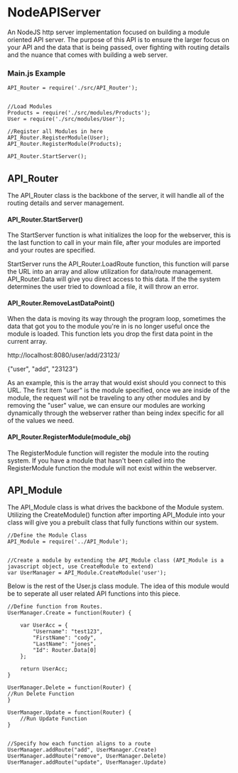 # NodeAPIServer
An NodeJS http server implementation focused on building a module oriented API server.  The purpose of this API is to ensure the larger focus on your API and the data that is being passed, over fighting with routing details and the nuance that comes with building a web server.


### Main.js Example
```
API_Router = require('./src/API_Router');


//Load Modules
Products = require('./src/modules/Products');
User = require('./src/modules/User');

//Register all Modules in here
API_Router.RegisterModule(User);
API_Router.RegisterModule(Products);

API_Router.StartServer();
```



## API_Router
The API_Router class is the backbone of the server, it will handle all of the routing details and server management.  

#### API_Router.StartServer()

The StartServer function is what initializes the loop for the webserver, this is the last function to call in your main file, after your modules are imported and your routes are specified.
        
StartServer runs the API_Router.LoadRoute function, this function will parse the URL into an array and allow utilization for data/route management.  API_Router.Data will give you direct access to this data.  If the the system determines the user tried to download a file, it will throw an error.

#### API_Router.RemoveLastDataPoint()

When the data is moving its way through the program loop, sometimes the data that got you to the module you're in is no longer useful once the module is loaded.  This function lets you drop the first data point in the current array.
        
http://localhost:8080/user/add/23123/
        
{"user", "add", "23123"}
        
As an example, this is the array that would exist should you connect to this URL.  The first item "user" is the module specified, once we are inside of the module, the request will not be traveling to any other modules and by removing  the "user" value, we can ensure our modules are working dynamically through the webserver rather than being index specific for all of the values we need.
        
#### API_Router.RegisterModule(module_obj)

The RegisterModule function will register the module into the routing system.  If you have a module that hasn't been called into the RegisterModule function the module will not exist within the webserver.
        
        
## API_Module

The API_Module class is what drives the backbone of the Module system.  Utilizing the CreateModule() function after importing API_Module into your class will give you a prebuilt class that fully functions within our system.

```
//Define the Module Class
API_Module = require('../API_Module');


//Create a module by extending the API_Module class (API_Module is a javascript object, use CreateModule to extend)
var UserManager = API_Module.CreateModule('user');
```



Below is the rest of the User.js class module.  The idea of this module would be to seperate all user related API functions into this piece.

```
//Define function from Routes.  
UserManager.Create = function(Router) {  

    var UserAcc = {
        "Username": "test123",
        "FirstName": "cody",
        "LastName": "jones",
        "Id": Router.Data[0]
    };
    
    return UserAcc;
}

UserManager.Delete = function(Router) { 
//Run Delete Function
}

UserManager.Update = function(Router) {  
    //Run Update Function
}


//Specify how each function aligns to a route
UserManager.addRoute("add", UserManager.Create)
UserManager.addRoute("remove", UserManager.Delete)
UserManager.addRoute("update", UserManager.Update)
```

